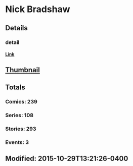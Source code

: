 # Nick  Bradshaw 
## Details
### detail
#### [Link](http://marvel.com/comics/creators/11875/nick_bradshaw?utm_campaign=apiRef&utm_source=225578a89fc76f3d20fbffda5d17a88d)
## [Thumbnail](http://i.annihil.us/u/prod/marvel/i/mg/b/40/image_not_available.jpg)
## Totals
### Comics: 239
### Series: 108
### Stories: 293
### Events: 3
## Modified: 2015-10-29T13:21:26-0400